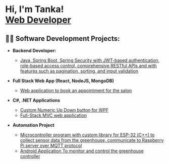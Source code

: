 <h1>Hi, I'm Tanka! <br/><a href="https://github.com/tanka">Web Developer</a>

<h2>👨‍💻 Software Development Projects:</h2>

- <b>Backend Developer:</b>
  - [Java, Spring Boot, Spring Security with JWT-based authentication, role-based access control, comprehensive RESTful APIs and with features such as pagination, sorting, and input validation](https://github.com/tanka/Java-SpringBoot-Ecom-Project)
    
- <b>Full Stack Web App (React, NodeJS, MongoDB)</b>
  - [Web application to book an appointment for the salon](https://pthsalon.com)

- <b>C#, .NET Applications</b>
  - [Custom Numeric Up Down button for WPF](https://github.com/tanka/WPF-Numeric-Up-Down)
  - [Full-Stack MVC web application](https://github.com/tanka/Bulky)

- <b>Automation Project</b>
  - [Microcontroller program with custom library for ESP-32 (C++) to collect sensor data from the greenhouse, communicate to Raspberry Pi server over MQTT protocol](https://github.com/tanka/little-farm/tree/main)
  - [Android Application To monitor and control the greenhouse controller](https://github.com/tanka/androidForLittleFarm)

